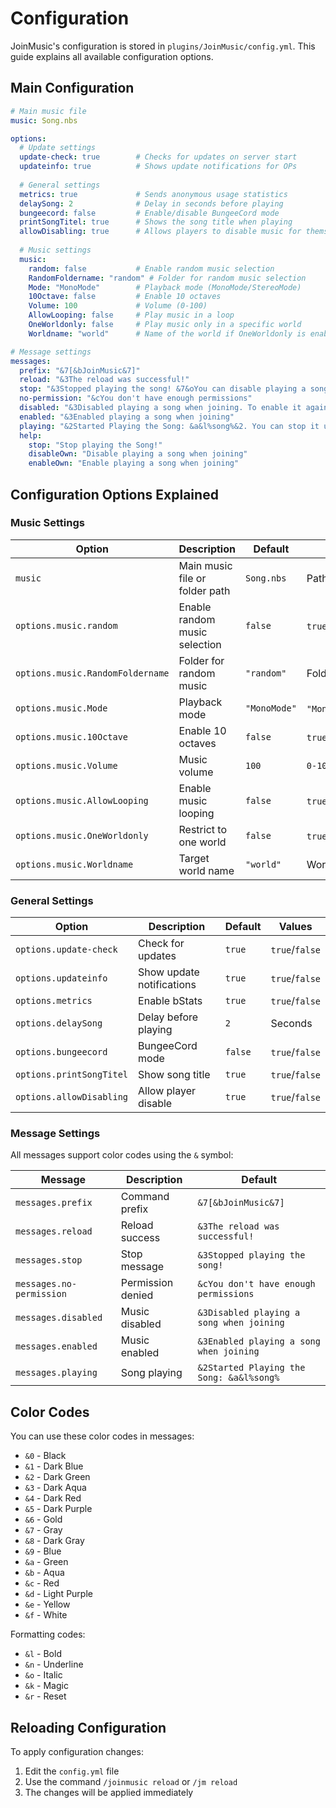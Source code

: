 # Configuration

JoinMusic's configuration is stored in `plugins/JoinMusic/config.yml`. This guide explains all available configuration options.

## Main Configuration

```yaml
# Main music file
music: Song.nbs

options:
  # Update settings
  update-check: true        # Checks for updates on server start
  updateinfo: true          # Shows update notifications for OPs
  
  # General settings
  metrics: true             # Sends anonymous usage statistics
  delaySong: 2              # Delay in seconds before playing
  bungeecord: false         # Enable/disable BungeeCord mode
  printSongTitel: true      # Shows the song title when playing
  allowDisabling: true      # Allows players to disable music for themselves
  
  # Music settings
  music:
    random: false           # Enable random music selection
    RandomFoldername: "random" # Folder for random music selection
    Mode: "MonoMode"        # Playback mode (MonoMode/StereoMode)
    10Octave: false         # Enable 10 octaves
    Volume: 100             # Volume (0-100)
    AllowLooping: false     # Play music in a loop
    OneWorldonly: false     # Play music only in a specific world
    Worldname: "world"      # Name of the world if OneWorldonly is enabled

# Message settings
messages:
  prefix: "&7[&bJoinMusic&7]"
  reload: "&3The reload was successful!"
  stop: "&3Stopped playing the song! &7&oYou can disable playing a song on join with &b&o/jm disable"
  no-permission: "&cYou don't have enough permissions"
  disabled: "&3Disabled playing a song when joining. To enable it again, use &b/jm enable"
  enabled: "&3Enabled playing a song when joining"
  playing: "&2Started Playing the Song: &a&l%song%&2. You can stop it using &a/jm stop"
  help:
    stop: "Stop playing the Song!"
    disableOwn: "Disable playing a song when joining"
    enableOwn: "Enable playing a song when joining"
```

## Configuration Options Explained

### Music Settings

| Option | Description | Default | Values |
|--------|-------------|---------|---------|
| `music` | Main music file or folder path | `Song.nbs` | Path to .nbs file |
| `options.music.random` | Enable random music selection | `false` | `true`/`false` |
| `options.music.RandomFoldername` | Folder for random music | `"random"` | Folder name |
| `options.music.Mode` | Playback mode | `"MonoMode"` | `"MonoMode"`/`"StereoMode"` |
| `options.music.10Octave` | Enable 10 octaves | `false` | `true`/`false` |
| `options.music.Volume` | Music volume | `100` | `0-100` |
| `options.music.AllowLooping` | Enable music looping | `false` | `true`/`false` |
| `options.music.OneWorldonly` | Restrict to one world | `false` | `true`/`false` |
| `options.music.Worldname` | Target world name | `"world"` | World name |

### General Settings

| Option | Description | Default | Values |
|--------|-------------|---------|---------|
| `options.update-check` | Check for updates | `true` | `true`/`false` |
| `options.updateinfo` | Show update notifications | `true` | `true`/`false` |
| `options.metrics` | Enable bStats | `true` | `true`/`false` |
| `options.delaySong` | Delay before playing | `2` | Seconds |
| `options.bungeecord` | BungeeCord mode | `false` | `true`/`false` |
| `options.printSongTitel` | Show song title | `true` | `true`/`false` |
| `options.allowDisabling` | Allow player disable | `true` | `true`/`false` |

### Message Settings

All messages support color codes using the `&` symbol:

| Message | Description | Default |
|---------|-------------|---------|
| `messages.prefix` | Command prefix | `&7[&bJoinMusic&7]` |
| `messages.reload` | Reload success | `&3The reload was successful!` |
| `messages.stop` | Stop message | `&3Stopped playing the song!` |
| `messages.no-permission` | Permission denied | `&cYou don't have enough permissions` |
| `messages.disabled` | Music disabled | `&3Disabled playing a song when joining` |
| `messages.enabled` | Music enabled | `&3Enabled playing a song when joining` |
| `messages.playing` | Song playing | `&2Started Playing the Song: &a&l%song%` |

## Color Codes

You can use these color codes in messages:
- `&0` - Black
- `&1` - Dark Blue
- `&2` - Dark Green
- `&3` - Dark Aqua
- `&4` - Dark Red
- `&5` - Dark Purple
- `&6` - Gold
- `&7` - Gray
- `&8` - Dark Gray
- `&9` - Blue
- `&a` - Green
- `&b` - Aqua
- `&c` - Red
- `&d` - Light Purple
- `&e` - Yellow
- `&f` - White

Formatting codes:
- `&l` - Bold
- `&n` - Underline
- `&o` - Italic
- `&k` - Magic
- `&r` - Reset

## Reloading Configuration

To apply configuration changes:
1. Edit the `config.yml` file
2. Use the command `/joinmusic reload` or `/jm reload`
3. The changes will be applied immediately 
